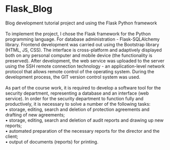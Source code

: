 # Flask_Blog
Blog development tutorial project and using the Flask Python framework 
<br>
<br>
To implement the project, I chose the Flask framework for the Python programming language. For database administration - Flask-SQLAlchemy library. Frontend development was carried out using the Bootstrap library (HTML, JS, CSS). The interface is cross-platform and adaptively displayed both on any personal computer and mobile device (the functionality is preserved). After development, the web service was uploaded to the server using the SSH remote connection technology - an application-level network protocol that allows remote control of the operating system. During the development process, the GIT version control system was used.
<br>
<br>
As part of the course work, it is required to develop a software tool for the security department, representing a database and an interface (web service). In order for the security department to function fully and productively, it is necessary to solve a number of the following tasks:
<br>
• storage, editing, search and deletion of protection agreements and drafting of new agreements;
<br>
• storage, editing, search and deletion of audit reports and drawing up new reports;
<br>
• automated preparation of the necessary reports for the director and the client;
<br>
• output of documents (reports) for printing.
